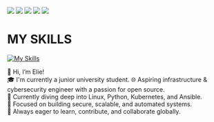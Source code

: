 ![](http://github-profile-summary-cards.vercel.app/api/cards/profile-details?username=Elie314159265&theme=algolia)
![](http://github-profile-summary-cards.vercel.app/api/cards/repos-per-language?username=Elie314159265&theme=algolia)
![](http://github-profile-summary-cards.vercel.app/api/cards/most-commit-language?username=Elie314159265&theme=algolia)
![](http://github-profile-summary-cards.vercel.app/api/cards/stats?username=Elie314159265&theme=algolia)
![](http://github-profile-summary-cards.vercel.app/api/cards/productive-time?username=Elie314159265&theme=algolia&utcOffset=8)
# MY SKILLS
[![My Skills](https://skillicons.dev/icons?i=ubuntu,terraform,py,linux,kali,gitlab,github,gcp,emacs,ansible,git,kubernetes,docker,c,vim&perline=5)](https://skillicons.dev)

👋 Hi, I’m Elie!  
🎓 I'm currently a junior university student.
🌐 Aspiring infrastructure & cybersecurity engineer with a passion for open source.  
🐧 Currently diving deep into Linux, Python, Kubernetes, and Ansible.  
🔐 Focused on building secure, scalable, and automated systems.  
🚀 Always eager to learn, contribute, and collaborate globally.
